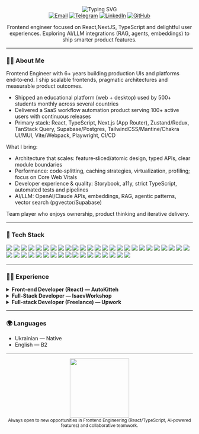 <div align="center">

  <img src="https://readme-typing-svg.demolab.com?font=Inter&weight=600&size=28&duration=3000&pause=800&color=00C2FF&center=true&vCenter=true&width=600&lines=Hi%2C+I'm+VITALIY+%F0%9F%91%8B;Frontend+Engineer+(React%2FTypeScript);Building+clean%2C+robust+UIs" alt="Typing SVG" />

  <br/>
  <a href="mailto:workinvs@gmail.com"><img alt="Email" src="https://img.shields.io/badge/Email-workinvs%40gmail.com-red?style=for-the-badge&logo=gmail&logoColor=white"></a>
  <a href="https://t.me/stkvi" target="_blank"><img alt="Telegram" src="https://img.shields.io/badge/Telegram-@stkvi-26A5E4?style=for-the-badge&logo=telegram&logoColor=white"></a>
  <a href="https://www.linkedin.com/in/vitaliy-stukalo/" target="_blank"><img alt="LinkedIn" src="https://img.shields.io/badge/LinkedIn-Vitaliy%20Stukalo-0A66C2?style=for-the-badge&logo=linkedin&logoColor=white"></a>
  <a href="https://github.com/J1za" target="_blank"><img alt="GitHub" src="https://img.shields.io/badge/GitHub-J1za-181717?style=for-the-badge&logo=github&logoColor=white"></a>

  <p>
    Frontend engineer focused on React,NextJS, TypeScript and delightful user experiences. Exploring AI/LLM integrations (RAG, agents, embeddings) to ship smarter product features.
  </p>

</div>

---

### 👨‍💻 About Me

Frontend Engineer with 6+ years building production UIs and platforms end‑to‑end. I ship scalable frontends, pragmatic architectures and measurable product outcomes.

- Shipped an educational platform (web + desktop) used by 500+ students monthly across several countries
- Delivered a SaaS workflow automation product serving 100+ active users with continuous releases
- Primary stack: React, TypeScript, Next.js (App Router), Zustand/Redux, TanStack Query, Supabase/Postgres, TailwindCSS/Mantine/Chakra UI/MUI, Vite/Webpack, Playwright, CI/CD

What I bring:
- Architecture that scales: feature‑sliced/atomic design, typed APIs, clear module boundaries
- Performance: code‑splitting, caching strategies, virtualization, profiling; focus on Core Web Vitals
- Developer experience & quality: Storybook, a11y, strict TypeScript, automated tests and pipelines
- AI/LLM: OpenAI/Claude APIs, embeddings, RAG, agentic patterns, vector search (pgvector/Supabase)

Team player who enjoys ownership, product thinking and iterative delivery.

---

### 🧰 Tech Stack

<div align="left">

  <!-- Core -->
  <img src="https://img.shields.io/badge/React-20232A?style=for-the-badge&logo=react&logoColor=61DAFB" />
  <img src="https://img.shields.io/badge/Next.js-000000?style=for-the-badge&logo=nextdotjs&logoColor=white" />
  <img src="https://img.shields.io/badge/TypeScript-3178C6?style=for-the-badge&logo=typescript&logoColor=white" />
  <img src="https://img.shields.io/badge/JavaScript-F7DF1E?style=for-the-badge&logo=javascript&logoColor=000" />

  <!-- State / Data -->
  <img src="https://img.shields.io/badge/Zustand-6332F6?style=for-the-badge&logo=zustand&logoColor=white" />
  <img src="https://img.shields.io/badge/Redux-764ABC?style=for-the-badge&logo=redux&logoColor=white" />
  <img src="https://img.shields.io/badge/TanStack%20Query-FF4154?style=for-the-badge&logo=reactquery&logoColor=white" />
  <img src="https://img.shields.io/badge/Supabase-3ECF8E?style=for-the-badge&logo=supabase&logoColor=white" />

  <!-- UI -->
  <img src="https://img.shields.io/badge/Mantine-1C7ED6?style=for-the-badge" />
  <img src="https://img.shields.io/badge/Chakra%20UI-319795?style=for-the-badge&logo=chakraui&logoColor=white" />
  <img src="https://img.shields.io/badge/Material%20UI-007FFF?style=for-the-badge&logo=mui&logoColor=white" />
  <img src="https://img.shields.io/badge/TailwindCSS-06B6D4?style=for-the-badge&logo=tailwindcss&logoColor=white" />
  <img src="https://img.shields.io/badge/Styled%20Components-DB7093?style=for-the-badge&logo=styledcomponents&logoColor=white" />
  <img src="https://img.shields.io/badge/CSS--in--JS-000?style=for-the-badge" />
  <img src="https://img.shields.io/badge/Bootstrap-7952B3?style=for-the-badge&logo=bootstrap&logoColor=white" />

  <!-- Forms / Patterns -->
  <img src="https://img.shields.io/badge/react--hook--form-EC5990?style=for-the-badge&logo=reacthookform&logoColor=white" />
  <img src="https://img.shields.io/badge/zod-3E67B1?style=for-the-badge" />
  <img src="https://img.shields.io/badge/Atomic%20Design-111?style=for-the-badge" />

  <!-- Web Platform -->
  <img src="https://img.shields.io/badge/HTML5-E34F26?style=for-the-badge&logo=html5&logoColor=white" />
  <img src="https://img.shields.io/badge/CSS3-1572B6?style=for-the-badge&logo=css3&logoColor=white" />
  <img src="https://img.shields.io/badge/Flexbox-2965F1?style=for-the-badge" />
  <img src="https://img.shields.io/badge/Grid-2965F1?style=for-the-badge" />
  <img src="https://img.shields.io/badge/Animations-FF69B4?style=for-the-badge" />

  <!-- Tooling / Animations -->
  <img src="https://img.shields.io/badge/Framer%20Motion-0055FF?style=for-the-badge&logo=framer" />
  <img src="https://img.shields.io/badge/GSAP-88CE02?style=for-the-badge&logo=greensock&logoColor=000" />
  <img src="https://img.shields.io/badge/Vite-646CFF?style=for-the-badge&logo=vite&logoColor=white" />
  <img src="https://img.shields.io/badge/Webpack-2B3A42?style=for-the-badge&logo=webpack&logoColor=8DD6F9" />

  <!-- APIs / Backend Edge -->
  <img src="https://img.shields.io/badge/REST-0A66C2?style=for-the-badge" />
  <img src="https://img.shields.io/badge/WebSockets-111?style=for-the-badge" />
  
  <img src="https://img.shields.io/badge/PostgreSQL-4169E1?style=for-the-badge&logo=postgresql&logoColor=white" />
  

  <!-- AI / LLM -->
  <img src="https://img.shields.io/badge/OpenAI-412991?style=for-the-badge&logo=openai&logoColor=white" />
  <img src="https://img.shields.io/badge/Claude-000000?style=for-the-badge" />
  <img src="https://img.shields.io/badge/Vercel%20AI%20SDK-000000?style=for-the-badge&logo=vercel&logoColor=white" />
  

  <!-- DevOps / Other -->
  <img src="https://img.shields.io/badge/Git-F05032?style=for-the-badge&logo=git&logoColor=white" />
  <img src="https://img.shields.io/badge/Git--flow-000?style=for-the-badge" />
  <img src="https://img.shields.io/badge/CI%2FCD-0A66C2?style=for-the-badge" />
  <img src="https://img.shields.io/badge/Docker-2496ED?style=for-the-badge&logo=docker&logoColor=white" />
  <img src="https://img.shields.io/badge/Vercel-000000?style=for-the-badge&logo=vercel&logoColor=white" />
  
  <img src="https://img.shields.io/badge/Figma-F24E1E?style=for-the-badge&logo=figma&logoColor=white" />
  <img src="https://img.shields.io/badge/Adobe%20Photoshop-31A8FF?style=for-the-badge&logo=adobephotoshop&logoColor=white" />
  <img src="https://img.shields.io/badge/WordPress-21759B?style=for-the-badge&logo=wordpress&logoColor=white" />
  <img src="https://img.shields.io/badge/PHP-777BB4?style=for-the-badge&logo=php&logoColor=white" />

</div>

---

### 🧑‍🏭 Experience

<details>
  <summary><b>Front‑end Developer (React) — AutoKitteh</b></summary>

  <sub>December 2023 — 2025</sub>

  - Built a complex, well‑thought‑out UI for a web platform as part of a team
  - Implemented filtered data tables, authentication, interactive charts, advanced components, responsiveness and animations
  - Focused on performance optimization, data caching and gRPC backend integration
  - Key contributions: initiated UX improvements, searched for optimal solutions, decomposed tasks, proposed architectural enhancements
  - Tech: React, TypeScript, Zustand, Tailwind CSS, Vite, TanStack Query

</details>

<details>
  <summary><b>Full‑Stack Developer — IsaevWorkshop</b></summary>

  <sub>May 2022 — June 2024</sub>

  - Lead developer of the web app, admin panel, marketplace and desktop version (Electron) from scratch
  - Selected tech stack, designed architecture, managed state, authentication, routing and rendering
  - Built a scalable admin panel, desktop app and ensured high‑quality UI with offline support
  - Tech: React, Next.js, TypeScript, Zustand, Supabase, Electron, Tailwind CSS, Mantine

</details>

<details>
  <summary><b>Full‑stack Developer (Freelance) — Upwork</b></summary>

  <sub>January 2020 — April 2022</sub>

  - Delivered landing pages, blogs, news portals, eCommerce and educational platforms
  - Worked with HTML/CSS/JS/WordPress/Firebase and React
  - Created animations (GSAP), collaborated on design and maintained client communication
  - Tech: HTML, CSS, JavaScript, WordPress, GSAP, Figma, React

</details>

---

### 🌍 Languages

- Ukrainian — Native
- English — B2

---

<div align="center">
  <img src="https://github-readme-stats.vercel.app/api?username=J1za&show_icons=true&theme=tokyonight" height="160" />
  <br/>
  <sub>Always open to new opportunities in Frontend Engineering (React/TypeScript, AI‑powered features) and collaborative teamwork.</sub>
</div>


